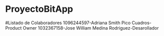 # ProyectoBitApp
#Listado de Colaboradores
1096244597-Adriana Smith Pico Cuadros- Product Owner
1032367158-Jose William Medina Rodriguez-Desarollador
